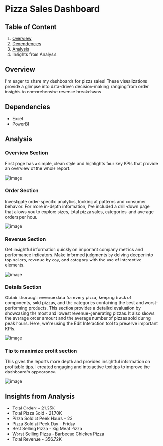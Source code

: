 # Pizza Sales Dashboard

## Table of Content

1. [Overview](#overview)
2. [Dependencies](#Dependencies)
3. [Analysis](#Analysis)
4. [Insights from Analysis](#Insights-from-Analysis)

## Overview 

I'm eager to share my dashboards for pizza sales! These visualizations provide a glimpse into data-driven decision-making, ranging from order insights to comprehensive revenue breakdowns.

## Dependencies 

- Excel 
- PowerBI

## Analysis 

### Overview Section 

First page has a simple, clean style and highlights four key KPIs that provide an overview of the whole report.

![image](https://github.com/user-attachments/assets/bb8872fb-5fe0-4e18-936c-9a9ed65bc65d)

### Order Section 

Investigate order-specific analytics, looking at patterns and consumer behavior. For more in-depth information, I've included a drill-down page that allows you to explore sizes, total pizza sales, categories, and average orders per hour.

![image](https://github.com/user-attachments/assets/a88aa8c5-2f93-45d0-b3e4-5a9fc41711fb)

### Revenue Section 

Get insightful information quickly on important company metrics and performance indicators. Make informed judgments by delving deeper into top sellers, revenue by day, and category with the use of interactive elements.

![image](https://github.com/user-attachments/assets/6dd56fa8-4fdc-43cc-bbcc-ab9aed5964e8)

### Details Section 

Obtain thorough revenue data for every pizza, keeping track of components, sold pizzas, and the categories containing the best and worst-performing products. This section provides a detailed evaluation by showcasing the most and lowest revenue-generating pizzas. It also shows the average order amount and the average number of pizzas sold during peak hours. Here, we're using the Edit Interaction tool to preserve important KPIs.

![image](https://github.com/user-attachments/assets/575932db-0868-4a00-9861-37fb202a0051)


### Tip to maximize profit section 

This gives the reports more depth and provides insightful information on profitable tips. I created engaging and interactive tooltips to improve the dashboard's appearance.

![image](https://github.com/user-attachments/assets/af1e3b12-570c-4699-a706-6229b6a2a915)

## Insights from Analysis

- Total Orders - 21.35K
- Total Pizza Sold - 21.70K
- Pizza Sold at Peek Hours - 23
- Pizza Sold at Peek Day - Friday 
- Best Selling Pizza - Big Meat Pizza
- Worst Selling Pizza - Barbecue Chicken Pizza 
- Total Revenue - 356.72K
